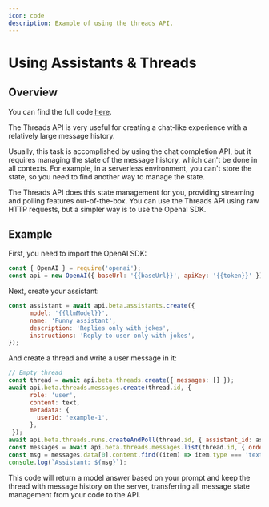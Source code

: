 ```yaml
---
icon: code
description: Example of using the threads API.
---
```


# Using Assistants & Threads

## Overview

You can find the full code [here](https://github.com/aimlapi/threads-demo).

The Threads API is very useful for creating a chat-like experience with a relatively large message history.

Usually, this task is accomplished by using the chat completion API, but it requires managing the state of the message history, which can't be done in all contexts. For example, in a serverless environment, you can't store the state, so you need to find another way to manage the state.

The Threads API does this state management for you, providing streaming and polling features out-of-the-box. You can use the Threads API using raw HTTP requests, but a simpler way is to use the Openal SDK.

## **Example**

First, you need to import the OpenAI SDK:

```javascript
const { OpenAI } = require('openai');
const api = new OpenAI({ baseUrl: '{{baseUrl}}', apiKey: '{{token}}' })
```

Next, create your assistant:

```javascript
const assistant = await api.beta.assistants.create({
      model: '{{llmModel}}',
      name: 'Funny assistant',
      description: 'Replies only with jokes',
      instructions: 'Reply to user only with jokes',
});
```

And create a thread and write a user message in it:

```javascript
// Empty thread
const thread = await api.beta.threads.create({ messages: [] });
await api.beta.threads.messages.create(thread.id, {
      role: 'user',
      content: text,
      metadata: {
        userId: 'example-1',
      },
 });
await api.beta.threads.runs.createAndPoll(thread.id, { assistant_id: assistantId });
const messages = await api.beta.threads.messages.list(thread.id, { order: 'desc', limit: 1 });
const msg = messages.data[0].content.find((item) => item.type === 'text').text.value;
console.log(`Assistant: ${msg}`);
```

This code will return a model answer based on your prompt and keep the thread with message history on the server, transferring all message state management from your code to the API.
